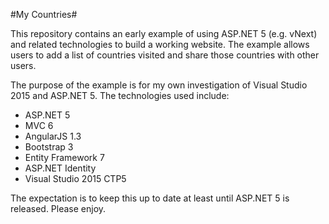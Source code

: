 ﻿#My Countries#

This repository contains an early example of using ASP.NET 5 (e.g. vNext) and related technologies
to build a working website. The example allows users to add a list of countries visited and
share those countries with other users.

The purpose of the example is for my own investigation of Visual Studio 2015 and ASP.NET 5. The 
technologies used include:

* ASP.NET 5
* MVC 6
* AngularJS 1.3
* Bootstrap 3
* Entity Framework 7
* ASP.NET Identity
* Visual Studio 2015 CTP5

The expectation is to keep this up to date at least until ASP.NET 5 
is released. Please enjoy.

